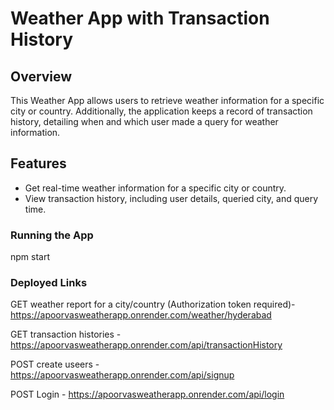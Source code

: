 # Weather App with Transaction History

## Overview

This Weather App allows users to retrieve weather information for a specific city or country. Additionally, the application keeps a record of transaction history, detailing when and which user made a query for weather information.

## Features

- Get real-time weather information for a specific city or country.
- View transaction history, including user details, queried city, and query time.

### Running the App

npm start

### Deployed Links

GET weather report for a city/country (Authorization token required)- https://apoorvasweatherapp.onrender.com/weather/hyderabad

GET transaction histories - https://apoorvasweatherapp.onrender.com/api/transactionHistory

POST create useers - https://apoorvasweatherapp.onrender.com/api/signup

POST Login - https://apoorvasweatherapp.onrender.com/api/login

